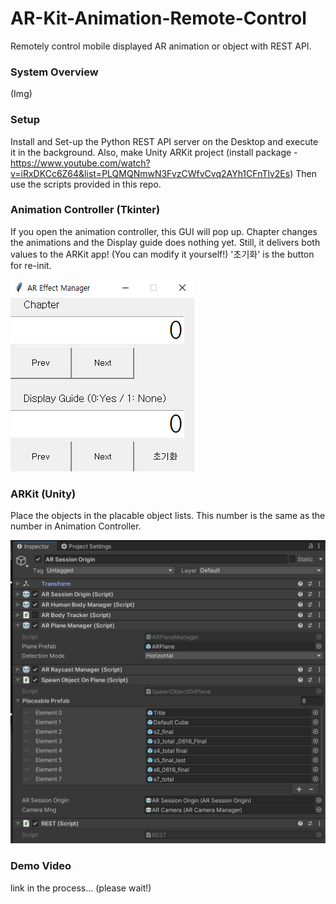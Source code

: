 # AR-Kit-Animation-Remote-Control
Remotely control mobile displayed AR animation or object with REST API.


### System Overview
(Img)


### Setup
Install and Set-up the Python REST API server on the Desktop and execute it in the background.
Also, make Unity ARKit project (install package - https://www.youtube.com/watch?v=iRxDKCc6Z64&list=PLQMQNmwN3FvzCWfvCvq2AYh1CFnTlv2Es)
Then use the scripts provided in this repo.


### Animation Controller (Tkinter)
If you open the animation controller, this GUI will pop up.
Chapter changes the animations and the Display guide does nothing yet.
Still, it delivers both values to the ARKit app! (You can modify it yourself!)
'초기화' is the button for re-init.


![ex_screenshot](https://github.com/jinwook31/AR-Kit-Animation-Remote-Control/blob/main/img/manager.PNG)


### ARKit (Unity)
Place the objects in the placable object lists.
This number is the same as the number in Animation Controller.

![ex_screenshot](https://github.com/jinwook31/AR-Kit-Animation-Remote-Control/blob/main/img/inspector.png)


### Demo Video
link in the process... (please wait!)

